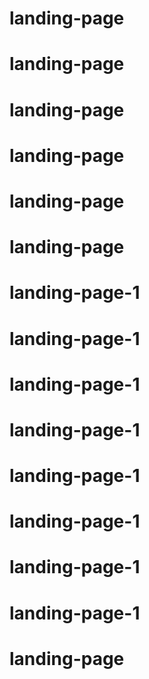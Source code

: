 # landing-page
# landing-page
# landing-page
# landing-page
# landing-page
# landing-page
# landing-page-1
# landing-page-1
# landing-page-1
# landing-page-1
# landing-page-1
# landing-page-1
# landing-page-1
# landing-page-1
# landing-page
